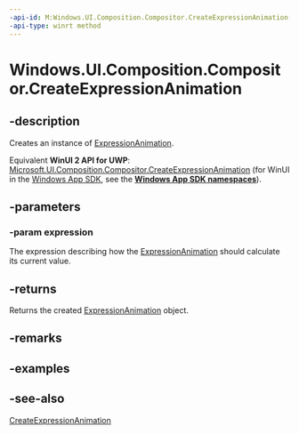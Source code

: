 ```yaml
---
-api-id: M:Windows.UI.Composition.Compositor.CreateExpressionAnimation(System.String)
-api-type: winrt method
---
```


<!-- Method syntax
public Windows.UI.Composition.ExpressionAnimation CreateExpressionAnimation(System.String expression)
-->

# Windows.UI.Composition.Compositor.CreateExpressionAnimation

## -description
Creates an instance of [ExpressionAnimation](expressionanimation.md).

Equivalent **WinUI 2 API for UWP**: [Microsoft.UI.Composition.Compositor.CreateExpressionAnimation](/windows/winui/api/microsoft.ui.composition.compositor.createexpressionanimation) (for WinUI in the [Windows App SDK](/windows/apps/windows-app-sdk/), see the **[Windows App SDK namespaces](/windows/windows-app-sdk/api/winrt/)**).

## -parameters
### -param expression
The expression describing how the [ExpressionAnimation](expressionanimation.md) should calculate its current value.

## -returns
Returns the created [ExpressionAnimation](expressionanimation.md) object.

## -remarks

## -examples

## -see-also
[CreateExpressionAnimation](compositor_createexpressionanimation_71636928.md)

